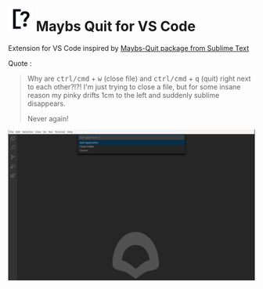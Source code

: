# <img src="https://raw.githubusercontent.com/Ureakim/vscode-maybs-quit/master/icon.png" width="50"> Maybs Quit for VS Code

Extension for VS Code inspired by [Maybs-Quit package from Sublime Text](https://github.com/xavi-/sublime-maybs-quit)

Quote :

> Why are <kbd>ctrl/cmd</kbd> + <kbd>w</kbd> (close file) and <kbd>ctrl/cmd</kbd> + <kbd>q</kbd> (quit) right next to each other?!?! I'm just trying to close a file, but for some insane reason my pinky drifts 1cm to the left and suddenly sublime disappears.
>
> Never again!

![Example](https://raw.githubusercontent.com/Ureakim/vscode-maybs-quit/master/assets/example.png)
